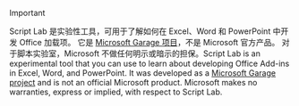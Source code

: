 > [!IMPORTANT]
> <span data-ttu-id="27c19-p101">Script Lab 是实验性工具，可用于了解如何在 Excel、Word 和 PowerPoint 中开发 Office 加载项。 它是 [Microsoft Garage 项目](https://www.microsoft.com/zh-CN/garage/about/)，不是 Microsoft 官方产品。 对于脚本实验室，Microsoft 不做任何明示或暗示的担保。</span><span class="sxs-lookup"><span data-stu-id="27c19-p101">Script Lab is an experimental tool that you can use to learn about developing Office Add-ins in Excel, Word, and PowerPoint. It was developed as a [Microsoft Garage project](https://www.microsoft.com/zh-CN/garage/about/) and is not an official Microsoft product. Microsoft makes no warranties, express or implied, with respect to Script Lab.</span></span>
